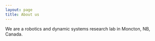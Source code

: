 ```yaml
---
layout: page
title: About us
---
```


We are a robotics and dynamic systems research lab in Moncton, NB, Canada. 

